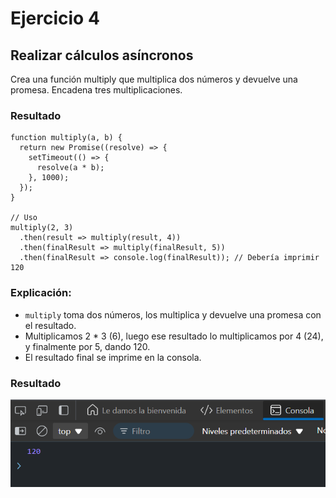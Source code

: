 # Ejercicio 4 
## Realizar cálculos asíncronos
Crea una función multiply que multiplica dos números y devuelve una promesa. Encadena tres multiplicaciones.

### Resultado

```
function multiply(a, b) {
  return new Promise((resolve) => {
    setTimeout(() => {
      resolve(a * b);
    }, 1000);
  });
}

// Uso
multiply(2, 3)
  .then(result => multiply(result, 4))
  .then(finalResult => multiply(finalResult, 5))
  .then(finalResult => console.log(finalResult)); // Debería imprimir 120
```

### Explicación:
- `multiply` toma dos números, los multiplica y devuelve una promesa con el resultado.
- Multiplicamos 2 * 3 (6), luego ese resultado lo multiplicamos por 4 (24), y finalmente por 5, dando 120.
- El resultado final se imprime en la consola.
### Resultado 

![Texto alternativo](../../src/Ejercicio4res.png "Respuesta del codigo ejemplo")
